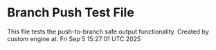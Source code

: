 # Branch Push Test File
This file tests the push-to-branch safe output functionality.
Created by custom engine at: Fri Sep  5 15:27:01 UTC 2025
